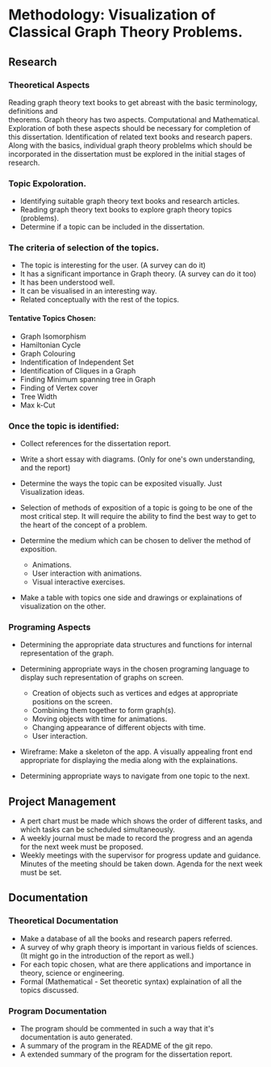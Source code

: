# Methodology: Visualization of Classical Graph Theory Problems.

## Research

### Theoretical Aspects

Reading graph theory text books to get abreast with the basic terminology, definitions and  
theorems. Graph theory has two aspects. Computational and Mathematical. Exploration of both these aspects
should be necessary for completion of this dissertation. Identification of related text books and research papers. 
Along with the basics, individual graph theory problelms which should be incorporated in the dissertation must be explored
in the initial stages of research.

### Topic Expoloration.
- Identifying suitable graph theory text books and research articles.
- Reading graph theory text books to explore graph theory topics (problems). 
- Determine if a topic can be included in the dissertation.

### The criteria of selection of the topics.

- The topic is interesting for the user. (A survey can do it)
- It has a significant importance in Graph theory. (A survey can do it too)
- It has been understood well.
- It can be visualised in an interesting way.
- Related conceptually with the rest of the topics.

#### Tentative Topics Chosen:
- Graph Isomorphism
- Hamiltonian Cycle
- Graph Colouring
- Indentification of Independent Set
- Identification of Cliques in a Graph
- Finding Minimum spanning tree in Graph
- Finding of Vertex cover
- Tree Width
- Max k-Cut

### Once the topic is identified: 

- Collect references for the dissertation report.
- Write a short essay with diagrams. (Only for one's own understanding, and the report)

- Determine the ways the topic can be exposited visually. Just Visualization ideas.
- Selection of methods of exposition of a topic is going to be one of the most critical step. 
  It will require the ability to find the best way to get to the heart of the concept of a problem. 

- Determine the medium which can be chosen to deliver the method of exposition.
	- Animations.
	- User interaction with animations.
	- Visual interactive exercises.

- Make a table with topics one side and drawings or explainations of visualization on the other.


### Programing Aspects
- Determining the appropriate data structures and functions for internal representation of the graph.
- Determining appropriate ways in the chosen programing language to display such representation of graphs on screen.
	- Creation of objects such as vertices and edges at appropriate positions on the screen.
	- Combining them together to form graph(s).
	- Moving objects with time for animations.
	- Changing appearance of different objects with time. 
	- User interaction.

- Wireframe: Make a skeleton of the app. A visually appealing front end appropriate for displaying the media along with the explainations.
- Determining appropriate ways to navigate from one topic to the next.

## Project Management
- A pert chart must be made which shows the order of different tasks, and which tasks can be scheduled simultaneously.
- A weekly journal must be made to record the progress and an agenda for the next week must be proposed.
- Weekly meetings with the supervisor for progress update and guidance. Minutes of the meeting should be taken down. Agenda for the
  next week must be set.

## Documentation

### Theoretical Documentation
- Make a database of all the books and research papers referred. 
- A survey of why graph theory is important in various fields of sciences. (It might go in the introduction of the report as well.)
- For each topic chosen, what are there applications and importance in theory, science or engineering.
- Formal (Mathematical - Set theoretic syntax) explaination of all the topics discussed. 

### Program Documentation
- The program should be commented in such a way that it's documentation is auto generated.
- A summary of the program in the README of the git repo.
- A extended summary of the program for the dissertation report.
